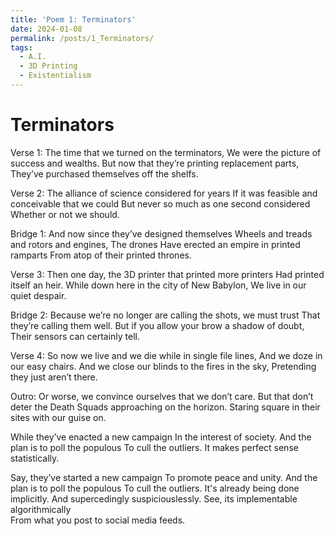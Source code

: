 ```yaml
---
title: 'Poem 1: Terminators'
date: 2024-01-08
permalink: /posts/1_Terminators/
tags:
  - A.I.
  - 3D Printing
  - Existentialism
---
```


Terminators
======

Verse 1: 
  The time that we turned on the terminators, 
  We were the picture of success and wealths.
  But now that they’re printing replacement parts, 
  They’ve purchased themselves off the shelfs. 

Verse 2: 
  The alliance of science considered for years 
  If it was feasible and conceivable that we could
  But never so much as one second considered 
  Whether or not we should.

Bridge 1: 
  And now since they’ve designed themselves 
  Wheels and treads and rotors and engines, The drones
  Have erected an empire in printed ramparts
  From atop of their printed thrones.

Verse 3: 
  Then one day, the 3D printer that printed more printers 
  Had printed itself an heir.
  While down here in the city of New Babylon, 
  We live in our quiet despair.

Bridge 2:
  Because we’re no longer are calling the shots, we must trust
  That they’re calling them well.
  But if you allow your brow a shadow of doubt, 
  Their sensors can certainly tell.

Verse 4:
  So now we live and we die while in single file lines,
  And we doze in our easy chairs.
  And we close our blinds to the fires in the sky,
  Pretending they just aren’t there.

Outro:
  Or worse, we convince ourselves that we don’t care.
  But that don’t deter the Death Squads approaching on the horizon.
  Staring square in their sites with our guise on.

  While they’ve enacted a new campaign
  In the interest of society.
  And the plan is to poll the populous
  To cull the outliers.
  It makes perfect sense statistically.

  Say, they’ve started a new campaign 
  To promote peace and unity.
  And the plan is to poll the populous 
  To cull the outliers.
  It's already being done implicitly.
  And supercedingly suspiciouslessly. 
  See, its implementable algorithmically            
  From what you post to social media feeds.